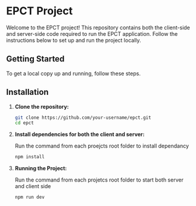 # EPCT Project

Welcome to the EPCT project! This repository contains both the client-side and server-side code required to run the EPCT application. Follow the instructions below to set up and run the project locally.

## Getting Started

To get a local copy up and running, follow these steps.

## Installation

1. **Clone the repository:**

   ```bash
   git clone https://github.com/your-username/epct.git
   cd epct

2. **Install dependencies for both the client and server:**

   Run the command from each proejcts root folder to install dependancy

   ```bash
   npm install

3. **Running the Project:**

   Run the command from each projetcs root folder to start both server and client side
   
   ```bash
   npm run dev
